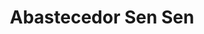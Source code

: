 ---
title: "Abastecedor Sen Sen"
url: /barrio-las-palmeras/abastecedor-sen-sen/
shop: Lebensmittel
---